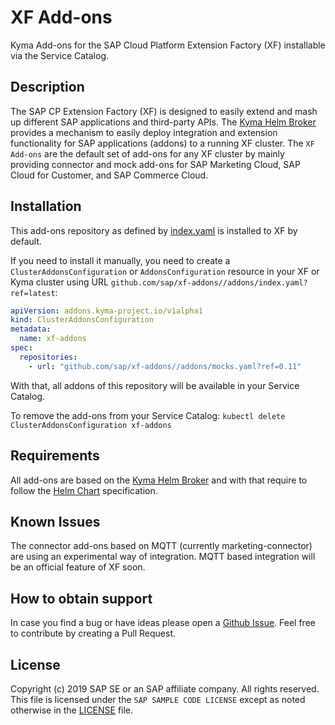 # XF Add-ons

Kyma Add-ons for the SAP Cloud Platform Extension Factory (XF) installable via the Service Catalog.

## Description

The SAP CP Extension Factory (XF) is designed to easily extend and mash up different SAP applications and third-party APIs. The [Kyma Helm Broker](https://kyma-project.io/docs/components/helm-broker/) provides a mechanism to easily deploy integration and extension functionality for SAP applications (addons) to a running XF cluster. The `XF Add-ons` are the default set of add-ons for any XF cluster by mainly providing connector and mock add-ons for SAP Marketing Cloud, SAP Cloud for Customer, and SAP Commerce Cloud.

## Installation

This add-ons repository as defined by [index.yaml](addons/index.yaml) is installed to XF by default.

If you need to install it manually, you need to create a `ClusterAddonsConfiguration` or `AddonsConfiguration` resource in your XF or Kyma cluster using URL `github.com/sap/xf-addons//addons/index.yaml?ref=latest`:

```yaml
apiVersion: addons.kyma-project.io/v1alpha1
kind: ClusterAddonsConfiguration
metadata:
  name: xf-addons
spec:
  repositories:
    - url: "github.com/sap/xf-addons//addons/mocks.yaml?ref=0.11"
```

With that, all addons of this repository will be available in your Service Catalog.

To remove the add-ons from your Service Catalog:
`kubectl delete ClusterAddonsConfiguration xf-addons`

## Requirements

All add-ons are based on the [Kyma Helm Broker](https://kyma-project.io/docs/components/helm-broker/) and with that require to follow the [Helm Chart](https://helm.sh/) specification.

## Known Issues

The connector add-ons based on MQTT (currently marketing-connector) are using an experimental way of integration. MQTT based integration will be an official feature of XF soon.

## How to obtain support

In case you find a bug or have ideas please open a [Github Issue](https://github.com/SAP/xf-addons/issues). Feel free to contribute by creating a Pull Request.

## License

Copyright (c) 2019 SAP SE or an SAP affiliate company. All rights reserved.
This file is licensed under the `SAP SAMPLE CODE LICENSE` except as noted otherwise in the [LICENSE](LICENSE) file.
